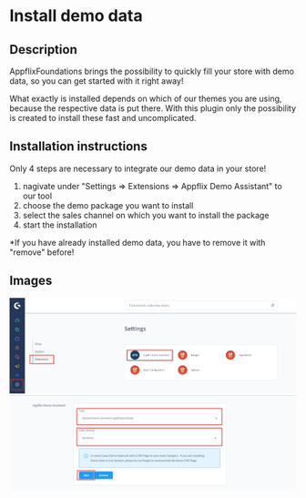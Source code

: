 # Install demo data

## Description

AppflixFoundations brings the possibility to quickly fill your store with demo data, so you can get started with it right away!

What exactly is installed depends on which of our themes you are using, because the respective data is put there. With this plugin only the possibility is created to install these fast and uncomplicated.

## Installation instructions

Only 4 steps are necessary to integrate our demo data in your store!

1. nagivate under "Settings => Extensions => Appflix Demo Assistant" to our tool
2. choose the demo package you want to install
3. select the sales channel on which you want to install the package
4. start the installation

*If you have already installed demo data, you have to remove it with "remove" before!


## Images

![](img/DemoAssistant_1.png)
![](img/DemoAssistant_2.png)

